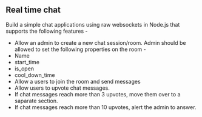 ## Real time chat

Build a simple chat applications using raw websockets in Node.js that supports the following features -

- Allow an admin to create a new chat session/room. Admin should be allowed to set the following properties on the room -
- Name
- start_time
- is_open
- cool_down_time
- Allow a users to join the room and send messages
- Allow users to upvote chat messages.
- If chat messages reach more than 3 upvotes, move them over to a saparate section.
- If chat messages reach more than 10 upvotes, alert the admin to answer.

